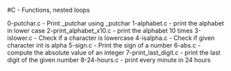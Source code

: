 #C - Functions, nested loops

0-putchar.c - Print _putchar using _putchar
1-alphabet.c - print the alphabet in lower case
2-print_alphabet_x10.c - print the alphabet 10 times
3-islower.c - Check if a character is lowercase
4-isalpha.c - Check if given character int is alpha
5-sign.c - Print the sign of a number
6-abs.c - compute the absolute value of an integer
7-print_last_digit.c - print the last digit of the given number
8-24-hours.c - print every minute in 24 hours
